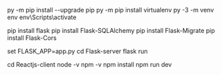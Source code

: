 py -m pip install --upgrade pip
py -m pip install virtualenv
py -3 -m venv env
env\Scripts\activate

pip install flask
pip install Flask-SQLAlchemy
pip install Flask-Migrate
pip install Flask-Cors 

set FLASK_APP=app.py
cd Flask-server
flask run

cd Reactjs-client
node -v
npm -v
npm install
npm run dev
